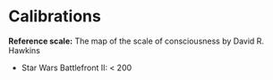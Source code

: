 # Calibrations

**Reference scale:** The map of the scale of consciousness by David R. Hawkins

* Star Wars Battlefront II: < 200
